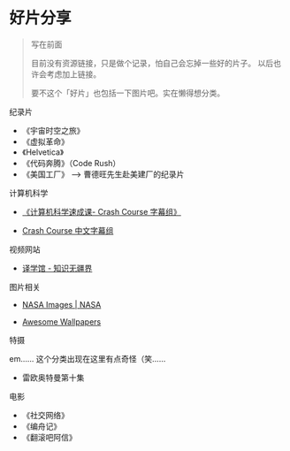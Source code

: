 # 好片分享

> 写在前面
> 
> 目前没有资源链接，只是做个记录，怕自己会忘掉一些好的片子。
> 以后也许会考虑加上链接。
>
> 要不这个「好片」也包括一下图片吧。实在懒得想分类。

纪录片

* 《宇宙时空之旅》
* 《虚拟革命》
* 《Helvetica》
* 《代码奔腾》（Code Rush）
* 《美国工厂》 --> 曹德旺先生赴美建厂的纪录片

计算机科学

* [《计算机科学速成课- Crash Course 字幕组》](https://github.com/1c7/crash-course-computer-science-chinese)

* [Crash Course 中文字幕组](https://crashcourse.club/)

视频网站

* [译学馆 - 知识无疆界](https://www.yxgapp.com/)

图片相关

* [NASA Images | NASA](https://www.nasa.gov/multimedia/imagegallery/index.html)

* [Awesome Wallpapers](https://wallhaven.cc/)

特摄

em...... 这个分类出现在这里有点奇怪（笑……

* 雷欧奥特曼第十集

电影

* 《社交网络》
* 《编舟记》
* 《翻滚吧阿信》